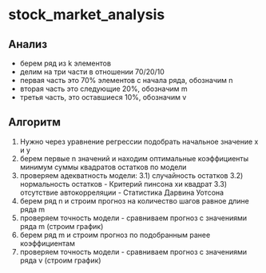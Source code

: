 # stock_market_analysis

## Анализ
- берем ряд из k элементов
- делим на три части в отношении 70/20/10
- первая часть это 70% элементов с начала ряда, обозначим n
- вторая часть это следующие 20%, обозначим m
- третья часть, это оставшиеся 10%, обозначим v

## Алгоритм
1) Нужно через уравнение регрессии подобрать начальное значение x и y
2) берем первые n значений и находим оптимальные коэффициенты минимум суммы квадратов остатков по модели
3) проверяем адекватность модели:
3.1) случайность остатков
3.2) нормальность остатков - Критерий пинсона хи квадрат
3.3) отсутствие автокорреляции - Статистика Дарвина Уотсона
4) берем ряд n и строим прогноз на количество шагов равное длине ряда m
5) проверяем точность модели - сравниваем прогноз с значениями ряда m (строим график)
6) берем ряд m и строим прогноз по подобранным ранее коэффициентам
7) проверяем точность модели - сравниваем прогноз с значениями ряда v (строим график)
